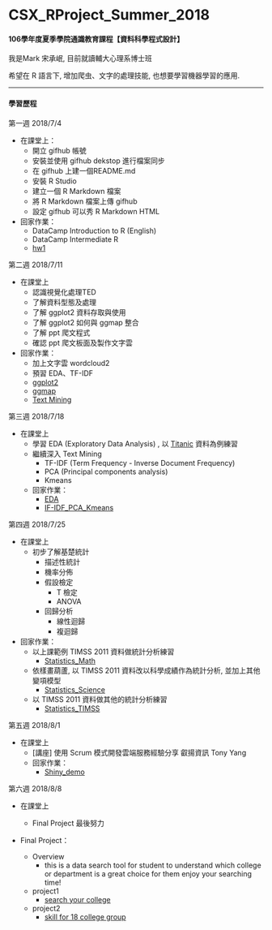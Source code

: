 # CSX_RProject_Summer_2018
#### 106學年度夏季學院通識教育課程【資料科學程式設計】

我是Mark 宋承岷, 目前就讀輔大心理系博士班

希望在 R 語言下, 增加爬虫、文字的處理技能, 也想要學習機器學習的應用. 

------------------------------------------------------
#### 學習歷程

第一週 2018/7/4
* 在課堂上：
  * 開立 gifhub 帳號
  * 安裝並使用 gifhub dekstop 進行檔案同步
  * 在 gifhub 上建一個README.md
  * 安裝 R Studio
  * 建立一個 R Markdown 檔案
  * 將 R Markdown 檔案上傳 gifhub 
  * 設定 gifhub 可以秀 R Markdown HTML 
* 回家作業：
  * DataCamp ​Introduction to R (English)
  * DataCamp ​Intermediate R​
  * [hw1](https://marksong1105.github.io/CSX_RProject_Summer_2018/week1/hw1.html)

第二週 2018/7/11
* 在課堂上
  * 認識視覺化處理TED
  * 了解資料型態及處理
  * 了解 ggplot2 資料存取與使用
  * 了解 ggplot2 如何與 ggmap 整合
  * 了解 ppt 爬文程式
  * 確認 ppt 爬文板面及製作文字雲
* 回家作業：
  * 加上文字雲 wordcloud2
  * 預習 EDA、TF-IDF
  * [ggplot2](https://marksong1105.github.io/CSX_RProject_Summer_2018/week2/ggplot2-example.html)
  * [ggmap](https://marksong1105.github.io/CSX_RProject_Summer_2018/week2/ggmap-example.html)
  * [Text Mining](https://marksong1105.github.io/CSX_RProject_Summer_2018/week2/text-mining-example.html)

第三週 2018/7/18
* 在課堂上
  * 學習 EDA (Exploratory Data Analysis) , 以 [Titanic](https://www.kaggle.com/erikbruin/titanic-2nd-degree-families-and-majority-voting) 資料為例練習
  * 繼續深入 Text Mining
    * TF-IDF (Term Frequency - Inverse Document Frequency)
	* PCA (Principal components analysis)
	* Kmeans
  * 回家作業：
    * [EDA](https://marksong1105.github.io/CSX_RProject_Summer_2018/week3/EDA.html)
	* [IF-IDF_PCA_Kmeans](https://marksong1105.github.io/CSX_RProject_Summer_2018/week3/TF-IDF_PCA_KMeans.html)

第四週 2018/7/25
* 在課堂上
  * 初步了解基楚統計
    * 描述性統計
	* 機率分佈
	* 假設檢定
	  * T 檢定
	  * ANOVA
	* 回歸分析
	  * 線性迴歸
	  * 複迴歸
* 回家作業：
  * 以上課範例 TIMSS 2011 資料做統計分析練習
    * [Statistics_Math](https://marksong1105.github.io/CSX_RProject_Summer_2018/week4/Statistics_Math.html)
  * 依樣畫葫蘆, 以 TIMSS 2011 資料改以科學成績作為統計分析, 並加上其他變項模型
    * [Statistics_Science](https://marksong1105.github.io/CSX_RProject_Summer_2018/week4/Statistics_Science.html)     
  * 以 TIMSS 2011 資料做其他的統計分析練習	
    * [Statistics_TIMSS](https://marksong1105.github.io/CSX_RProject_Summer_2018/week4/Statistics_TIMSS.html)     
	
第五週 2018/8/1
* 在課堂上
  * [講座] 使用 Scrum 模式開發雲端服務經驗分享 叡揚資訊 Tony Yang
  * 回家作業：
    * [Shiny_demo](https://marksong.shinyapps.io/shinylab/)

第六週 2018/8/8
* 在課堂上
  * Final Project 最後努力

* Final Project：
  * Overview
    * this is a data search tool for student to understand which college or department is a great choice for them enjoy your searching time!
  * project1
    * [search your college](https://bearhugdao.shinyapps.io/college/)
  * project2
    * [skill for 18 college group](https://marksong.shinyapps.io/teacherwc/)




